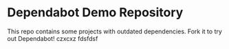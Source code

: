 # Dependabot Demo Repository

This repo contains some projects with outdated dependencies. Fork it to try out
Dependabot!
czxcxz
fdsfdsf
